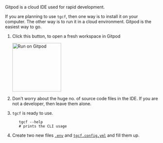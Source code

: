 Gitpod is a cloud IDE used for rapid development.

If you are planning to use `tgcf`, then one way is to install it on your computer. The other way is to run it in a cloud environment. Gitpod is the easiest way to go.

1. Click this button, to open a fresh workspace in Gitpod

    <a href="https://gitpod.io/#https://github.com/aahnik/tgcf">  <img src="https://gitpod.io/button/open-in-gitpod.svg" alt="Run on Gitpod" 
    width=160></a>


2. Don't worry about the huge no. of source code files in the IDE. If you are not a developer, then leave them alone.


3. `tgcf` is ready to use.
   ```shell
      tgcf --help
      # prints the CLI usage
     ```

4. Create two new files [`.env`](https://github.com/aahnik/tgcf/wiki/Environment-Variables) and [`tgcf.config.yml`](https://github.com/aahnik/tgcf/wiki/How-to-configure-tgcf-%3F) and fill them up.
  


